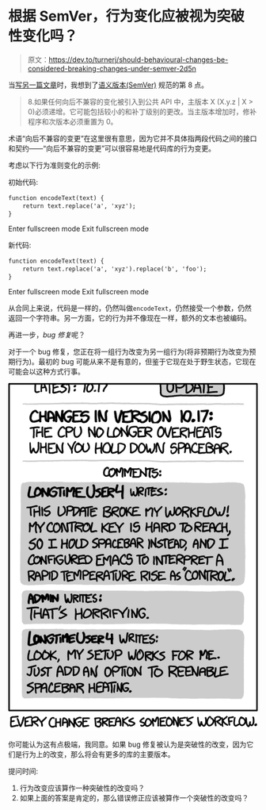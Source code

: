 # 根据 SemVer，行为变化应被视为突破性变化吗？

> 原文：<https://dev.to/turnerj/should-behavioural-changes-be-considered-breaking-changes-under-semver-2d5n>

当[写另一篇文章](https://dev.to/turnerj/3-questions-i-have-about-developing-open-source-libraries-4a89)时，我想到了[语义版本(SemVer)](https://semver.org/) 规范的第 8 点。

> 8.如果任何向后不兼容的变化被引入到公共 API 中，主版本 X (X.y.z | X > 0)必须递增。它可能包括较小的和补丁级别的更改。当主版本增加时，修补程序和次版本必须重置为 0。

术语“向后不兼容的变更”在这里很有意思，因为它并不具体指两段代码之间的接口和契约——“向后不兼容的变更”可以很容易地是代码库的行为变更。

考虑以下行为准则变化的示例:

初始代码:

```
function encodeText(text) {
    return text.replace('a', 'xyz');
} 
```

Enter fullscreen mode Exit fullscreen mode

新代码:

```
function encodeText(text) {
    return text.replace('a', 'xyz').replace('b', 'foo');
} 
```

Enter fullscreen mode Exit fullscreen mode

从合同上来说，代码是一样的，仍然叫做`encodeText`，仍然接受一个参数，仍然返回一个字符串。另一方面，它的行为并不像现在一样，额外的文本也被编码。

再进一步，*bug 修复*呢？

对于一个 bug 修复，您正在将一组行为改变为另一组行为(将非预期行为改变为预期行为)。最初的 bug 可能从来不是有意的，但鉴于它现在处于野生状态，它现在可能会以这种方式行事。

[![XKCD Workflow #1172](img/db964a19eed42a9ce833aa3b87960cda.png)](https://xkcd.com/1172/)

你可能认为这有点极端，我同意。如果 bug 修复被认为是突破性的改变，因为它们是行为上的改变，那么将会有更多的库的主要版本。

提问时间:

1.  行为改变应该算作一种突破性的改变吗？
2.  如果上面的答案是肯定的，那么错误修正应该被算作一个突破性的改变吗？